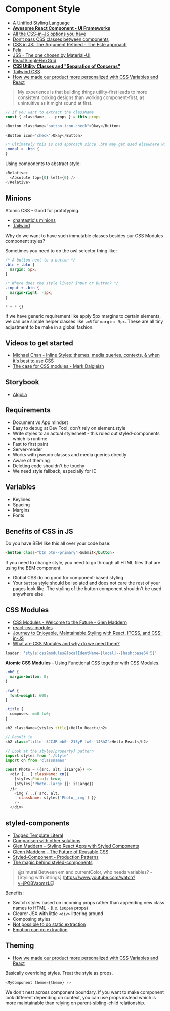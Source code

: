 # Component Style

* [A Unified Styling Language](https://medium.com/seek-blog/a-unified-styling-language-d0c208de2660)
* [**Awesome React Component - UI Frameworks**](https://github.com/brillout/awesome-react-components#ui-frameworks)
* [All the CSS-in-JS options you have](https://github.com/MicheleBertoli/css-in-js)
* [Don’t pass CSS classes between components](https://brigade.engineering/don-t-pass-css-classes-between-components-e9f7ab192785#.f82zjt3f4)
* [CSS in JS: The Argument Refined - The Este approach](https://medium.com/@steida/css-in-js-the-argument-refined-471c7eb83955#.j96f9jrws)
* [Fela](http://fela.js.org/)
* [JSS - The one chosen by Material-UI](http://cssinjs.org/?v=v6.5.0)
* [ReactSimpleFlexGrid](https://github.com/abraztsov/ReactSimpleFlexGrid)
* [**CSS Utility Classes and "Separation of Concerns"**](https://adamwathan.me/css-utility-classes-and-separation-of-concerns/)
* [Tailwind CSS](https://tailwindcss.com/)
* [How we made our product more personalized with CSS Variables and React](https://medium.com/geckoboard-under-the-hood/how-we-made-our-product-more-personalized-with-css-variables-and-react-b29298fde608)

> My experience is that building things utility-first leads to more consistent looking designs than working component-first, as unintuitive as it might sound at first.

```js
// If you want to extract the className
const { className, ...props } = this.props
```

```js
<Button className="button-icon-check">Okay</Button>

<Button icon="check">Okay</Button>
```

```css
/* Ultimately this is bad approach since .btn may get used elsewhere without the .modal context */
.modal > .btn {
}
```

Using components to abstract style:

```js
<Relative>
  <Absolute top={0} left={0} />
</Relative>
```

## Minions

Atomic CSS - Good for prototyping.

* [chantastic's minions](https://github.com/chantastic/minions.css)
* [Tailwind](https://tailwindcss.com/docs/what-is-tailwind/)

Why do we want to have such immutable classes besides our CSS Modules component styles?

Sometimes you need to do the owl selector thing like:

```css
/* A button next to a button */
.btn + .btn {
  margin: 5px;
}

/* Where does the style lives? Input or Button? */
.input + .btn {
  margin-right: -1px;
}

* + * {}
```

If we have generic requirement like apply 5px margins to certain elements, we can use simple helper classes like `.m5` for `margin: 5px`. These are all tiny adjustment to be make in a global fashion.

## Videos to get started

* [Michael Chan - Inline Styles: themes, media queries, contexts, & when it's best to use CSS](https://www.youtube.com/watch?v=ERB1TJBn32c)
* [The case for CSS modules - Mark Dalgleish](https://www.youtube.com/watch?v=zR1lOuyQEt8)

## Storybook

* [Algolia](https://community.algolia.com/instantsearch.js/react/storybook)

## Requirements

* Document vs App mindset
* Easy to debug at Dev Tool, don't rely on element.style
* Write styles to an actual stylesheet - this ruled out styled-components which is runtime
* Fast to first paint
* Server-render
* Works with pseudo classes and media queries directly
* Aware of theming
* Deleting code shouldn't be touchy
* We need style fallback, especially for IE

## Variables

* Keylines
* Spacing
* Margins
* Fonts

## Benefits of CSS in JS

Do you have BEM like this all over your code base:

```html
<button class="btn btn--primary">Submit</button>
```

If you need to change style, you need to go through all HTML files that are using the BEM component.

* Global CSS do no good for component-based styling
* Your `button` style should be isolated and does not care the rest of your pages look like. The styling of the button component shouldn't be used anywhere else.

## CSS Modules

* [CSS Modules - Welcome to the Future - Glen Maddern](https://glenmaddern.com/articles/css-modules)
* [react-css-modules](https://github.com/gajus/react-css-modules)
* [Journey to Enjoyable, Maintainable Styling with React, ITCSS, and CSS-in-JS](https://medium.com/maintainable-react-apps/journey-to-enjoyable-maintainable-styling-with-react-itcss-and-css-in-js-632cfa9c70d6#.up1dm9wh1)
* [What are CSS Modules and why do we need them?](https://css-tricks.com/css-modules-part-1-need/)

```js
loader: 'style!css?modules&localIdentName=[local]--[hash:base64:5]'
```

**Atomic CSS Modules** - Using Functional CSS together with CSS Modules.

```css
.mb0 {
  margin-bottom: 0;
}

.fw6 {
  font-weight: 600;
}

.title {
  composes: mb0 fw6;
}
```

```js
<h2 className={styles.title}>Hello React</h2>

// Result in
<h2 class="title--3JCJR mb0--21SyP fw6--1JRhZ">Hello React</h2>
```

```js
// Look at the styles[property] pattern
import styles from './style'
import cn from 'classnames'

const Photo = ({src, alt, isLarge}) =>
  <div {...{ className: cn({
    [styles.Photo]: true,
    [styles['Photo--large']]: isLarge})
  }}>
    <img {...{ src, alt,
      className: styles['Photo__img'] }}
    />
  </div>
```

## styled-components

* [Tagged Template Literal](http://exploringjs.com/es6/ch_template-literals.html)
* [Comparison with other solutions](https://github.com/styled-components/comparison)
* [Glen Maddern - Styling React Apps with Styled Components](https://www.youtube.com/watch?v=qu4U7lwZTRI)
* [Glenn Maddern - The Future of Reusable CSS](https://www.youtube.com/watch?v=XR6eM_5pAb0)
* [Styled-Component - Production Patterns](https://medium.com/@jamiedixon/styled-components-production-patterns-c22e24b1d896#.f0rayh3o3)
* [The magic behind styled-components](https://mxstbr.blog/2016/11/styled-components-magic-explained/)

> @simurai Between em and currentColor, who needs variables? - [Styling with Strings]
(https://www.youtube.com/watch?v=jPOBVaomzLE)

Benefits:

* Switch styles based on incoming props rather than appending new class names to HTML - (i.e. `isOpen` props)
* Clearer JSX with little `<div>` littering around
* Composing styles
* [Not possible to do static extraction](https://github.com/styled-components/styled-components/issues/1056)
* [Emotion can do extraction](https://github.com/emotion-js/emotion)

## Theming

* [How we made our product more personalized with CSS Variables and React](https://medium.com/geckoboard-under-the-hood/how-we-made-our-product-more-personalized-with-css-variables-and-react-b29298fde608)

Basically overriding styles. Treat the style as props.

```js
<MyComponent theme={theme} />
```

We don't nest across component boundary. If you want to make component look different depending on context, you can use props instead which is more maintainable than relying on parent-sibling-child relationship.